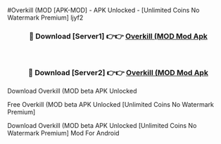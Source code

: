 #Overkill (MOD [APK-MOD] - APK Unlocked - [Unlimited Coins No Watermark Premium] ljyf2



<div align="center">

<h3>🔴 Download [Server1] 👉👉 <a href="https://momento.my/?title=Overkill_(MOD">Overkill (MOD Mod Apk</a></h3><br>

<h3>🔴 Download [Server2] 👉👉 <a href="https://momento.my/?title=Overkill_(MOD">Overkill (MOD Mod Apk</a></h3>
</div>



Download Overkill (MOD beta APK Unlocked

Free Overkill (MOD beta APK Unlocked [Unlimited Coins No Watermark Premium]

Download Overkill (MOD beta APK Unlocked [Unlimited Coins No Watermark Premium] Mod For Android
